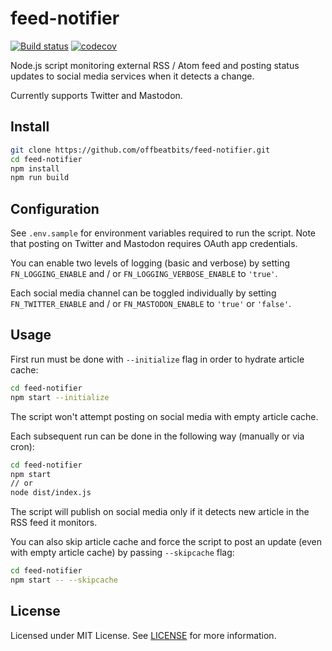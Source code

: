 # feed-notifier
[![Build status](https://ci.appveyor.com/api/projects/status/rg8e93vtapqm4qj7/branch/master?svg=true)](https://ci.appveyor.com/project/lwojcik/feed-notifier/branch/master)
[![codecov](https://codecov.io/gh/offbeatbits/feed-notifier/branch/master/graph/badge.svg?token=z4HlY3ZRAm)](https://codecov.io/gh/offbeatbits/feed-notifier)

Node.js script monitoring external RSS / Atom feed and posting status updates to social media services when it detects a change.

Currently supports Twitter and Mastodon.

## Install

```bash
git clone https://github.com/offbeatbits/feed-notifier.git
cd feed-notifier
npm install
npm run build
```

## Configuration

See `.env.sample` for environment variables required to run the script. Note that posting on Twitter and Mastodon requires OAuth app credentials.

You can enable two levels of logging (basic and verbose) by setting `FN_LOGGING_ENABLE` and / or `FN_LOGGING_VERBOSE_ENABLE` to `'true'`.

Each social media channel can be toggled individually by setting `FN_TWITTER_ENABLE` and / or `FN_MASTODON_ENABLE` to `'true'` or `'false'`.

## Usage

First run must be done with `--initialize` flag in order to hydrate article cache:

```bash
cd feed-notifier
npm start --initialize
```

The script won't attempt posting on social media with empty article cache.

Each subsequent run can be done in the following way (manually or via cron):

```bash
cd feed-notifier
npm start
// or
node dist/index.js
```

The script will publish on social media only if it detects new article in the RSS feed it monitors.

You can also skip article cache and force the script to post an update (even with empty article cache) by passing `--skipcache` flag:


```bash
cd feed-notifier
npm start -- --skipcache
```

## License

Licensed under MIT License. See [LICENSE](https://github.com/offbeatbits/feed-notifier/blob/master/LICENSE) for more information.
